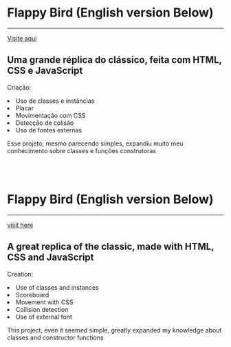 <h1>Flappy Bird (English version Below)</h1>   

<hr>

<a href="https://victor-spichenkoff.github.io/flappy-bird/">Visite aqui</a>

<h2>Uma grande réplica do clássico, feita com HTML, CSS e JavaScript</h2>

<p>Criação: </p>
<li>Uso de classes e instâncias</li>
<li>Placar</li>
<li>Movimentação com CSS</li>
<li>Detecção de colisão</li>
<li>Uso de fontes externas</li>

<p>Esse projeto, mesmo parecendo simples, expandiu muito meu conhecimento sobre classes e funções construtoras</p>


<br> <br>


<h1>Flappy Bird (English version Below)</h1>   

<hr>

<a href="https://victor-spichenkoff.github.io/flappy-bird/">visit here</a>

<h2>A great replica of the classic, made with HTML, CSS and JavaScript</h2>

<p>Creation:</p>
<li>Use of classes and instances</li>
<li>Scoreboard</li>
<li>Movement with CSS</li>
<li>Collision detection</li>
<li>Use of external font</li>

<p>This project, even it seemed simple, greatly expanded my knowledge about classes and constructor functions</p>